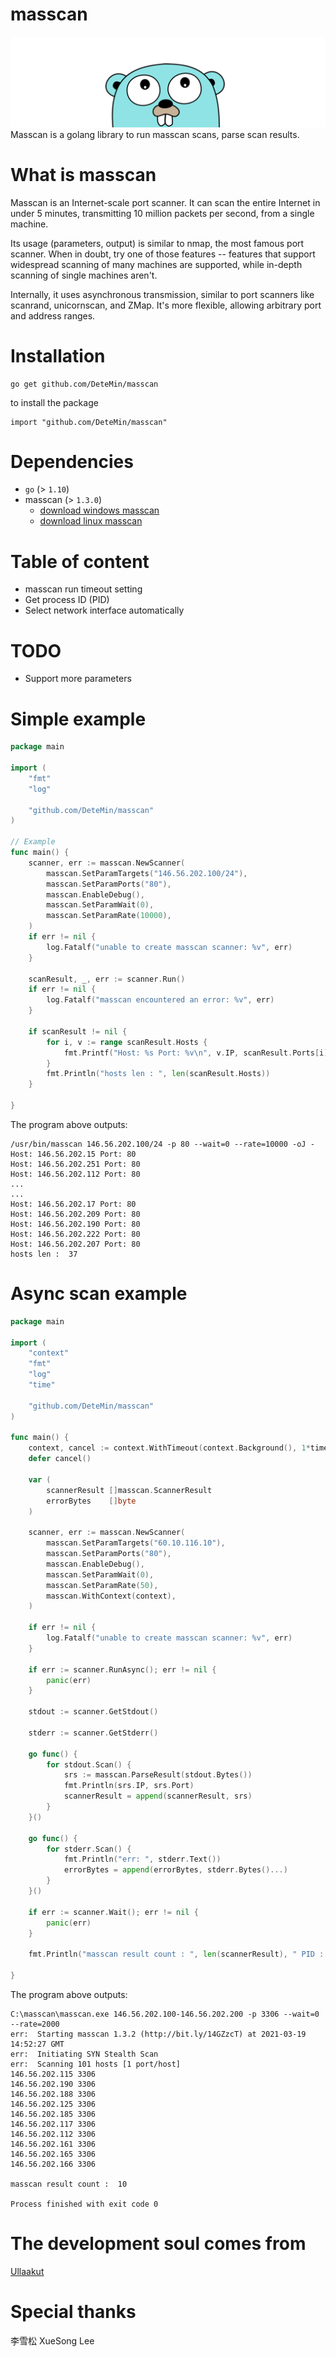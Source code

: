 # masscan
![Just I love it](https://github.com/DeteMin/masscan/blob/main/assets/golang.png)
Masscan is a golang library to run masscan scans, parse scan results. 

# What is masscan
Masscan is an Internet-scale port scanner. It can scan the entire Internet in under 5 minutes, transmitting 10 million packets per second, from a single machine.

Its usage (parameters, output) is similar to nmap, the most famous port scanner. When in doubt, try one of those features -- features that support widespread scanning of many machines are supported, while in-depth scanning of single machines aren't.

Internally, it uses asynchronous transmission, similar to port scanners like scanrand, unicornscan, and ZMap. It's more flexible, allowing arbitrary port and address ranges.
# Installation
```
go get github.com/DeteMin/masscan
```
to install the package
```
import "github.com/DeteMin/masscan"
```
# Dependencies
- `go` (> `1.10`)
- masscan (> `1.3.0`)
  - [download windows masscan](https://github.com/DeteMin/masscan/blob/main/bin/masscan-win/masscan.exe)
  - [download linux masscan](https://github.com/DeteMin/masscan/blob/main/bin/masscan-linux/masscan)


# Table of content
- masscan run timeout setting
- Get process ID (PID)
- Select network interface automatically
# TODO
- Support more parameters
# Simple example
```go
package main

import (
	"fmt"
	"log"

	"github.com/DeteMin/masscan"
)

// Example
func main() {
	scanner, err := masscan.NewScanner(
		masscan.SetParamTargets("146.56.202.100/24"),
		masscan.SetParamPorts("80"),
        masscan.EnableDebug(),
		masscan.SetParamWait(0),
		masscan.SetParamRate(10000),
	)
	if err != nil {
		log.Fatalf("unable to create masscan scanner: %v", err)
	}

	scanResult, _, err := scanner.Run()
	if err != nil {
		log.Fatalf("masscan encountered an error: %v", err)
	}

	if scanResult != nil {
		for i, v := range scanResult.Hosts {
			fmt.Printf("Host: %s Port: %v\n", v.IP, scanResult.Ports[i].Port)
		}
		fmt.Println("hosts len : ", len(scanResult.Hosts))
	}

}
```
The program above outputs:
```
/usr/bin/masscan 146.56.202.100/24 -p 80 --wait=0 --rate=10000 -oJ -
Host: 146.56.202.15 Port: 80
Host: 146.56.202.251 Port: 80
Host: 146.56.202.112 Port: 80
...
...
Host: 146.56.202.17 Port: 80
Host: 146.56.202.209 Port: 80
Host: 146.56.202.190 Port: 80
Host: 146.56.202.222 Port: 80
Host: 146.56.202.207 Port: 80
hosts len :  37
```
# Async scan example
```go
package main

import (
	"context"
	"fmt"
	"log"
	"time"

	"github.com/DeteMin/masscan"
)

func main() {
	context, cancel := context.WithTimeout(context.Background(), 1*time.Minute)
	defer cancel()

	var (
		scannerResult []masscan.ScannerResult
		errorBytes    []byte
	)

	scanner, err := masscan.NewScanner(
		masscan.SetParamTargets("60.10.116.10"),
		masscan.SetParamPorts("80"),
		masscan.EnableDebug(),
		masscan.SetParamWait(0),
		masscan.SetParamRate(50),
		masscan.WithContext(context),
	)

	if err != nil {
		log.Fatalf("unable to create masscan scanner: %v", err)
	}

	if err := scanner.RunAsync(); err != nil {
		panic(err)
	}

	stdout := scanner.GetStdout()

	stderr := scanner.GetStderr()

	go func() {
		for stdout.Scan() {
			srs := masscan.ParseResult(stdout.Bytes())
			fmt.Println(srs.IP, srs.Port)
			scannerResult = append(scannerResult, srs)
		}
	}()

	go func() {
		for stderr.Scan() {
			fmt.Println("err: ", stderr.Text())
			errorBytes = append(errorBytes, stderr.Bytes()...)
		}
	}()

	if err := scanner.Wait(); err != nil {
		panic(err)
	}

	fmt.Println("masscan result count : ", len(scannerResult), " PID : ", scanner.GetPid())

}
```
The program above outputs:
```
C:\masscan\masscan.exe 146.56.202.100-146.56.202.200 -p 3306 --wait=0 --rate=2000
err:  Starting masscan 1.3.2 (http://bit.ly/14GZzcT) at 2021-03-19 14:52:27 GMT
err:  Initiating SYN Stealth Scan
err:  Scanning 101 hosts [1 port/host]
146.56.202.115 3306
146.56.202.190 3306
146.56.202.188 3306
146.56.202.125 3306
146.56.202.185 3306
146.56.202.117 3306
146.56.202.112 3306
146.56.202.161 3306
146.56.202.165 3306
146.56.202.166 3306
                                                                             
masscan result count :  10

Process finished with exit code 0
```
# The development soul comes from
[Ullaakut](https://github.com/Ullaakut/nmap)

# Special thanks 
李雪松 XueSong Lee
